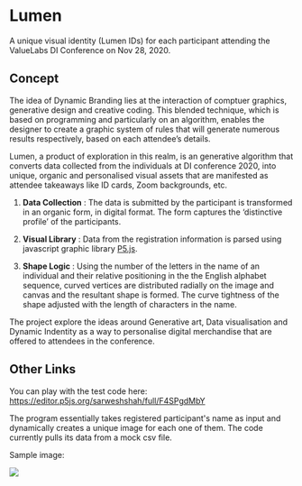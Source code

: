 # Lumen
A unique visual identity (Lumen IDs) for each participant attending the ValueLabs DI Conference on Nov 28, 2020.

## Concept
The idea of Dynamic Branding lies at the interaction of comptuer graphics, generative design and creative coding.
This blended technique, which is based on programming and particularly on an algorithm, enables the designer to create a graphic system of rules that will generate numerous results respectively, based on each attendee’s details.

Lumen, a product of exploration in this realm, is an generative algorithm that converts data collected from the individuals at DI conference 2020, into unique, organic and personalised visual assets that are manifested as attendee takeaways like ID cards, Zoom backgrounds, etc.

1. **Data Collection** : The data is submitted by the participant is transformed in an organic form, in digital format. The form captures the ‘distinctive profile’ of the participants.

2. **Visual Library** : Data from the registration information is parsed using javascript graphic library [P5.js](https://p5js.org/).

3. **Shape Logic** : Using the number of the letters in the name of an individual and their relative positioning in the the English alphabet sequence, curved vertices are distributed radially on the image and canvas and the resultant shape is formed. The curve tightness of the shape adjusted with the length of characters in the name.

The project explore the ideas around Generative art, Data visualisation and Dynamic Indentity as a way to personalise digital merchandise that are offered to attendees in the conference.

## Other Links

You can play with the test code here:
https://editor.p5js.org/sarweshshah/full/F4SPgdMbY

The program essentially takes registered participant's name as input and dynamically creates a unique image for each one of them.
The code currently pulls its data from a mock csv file.

Sample image:

![](https://github.com/sarweshshah/lumen-id/blob/main/sample/sarwesh.png)
